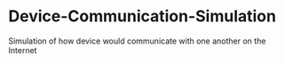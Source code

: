 # Device-Communication-Simulation
Simulation of how device would communicate with one another on the Internet
